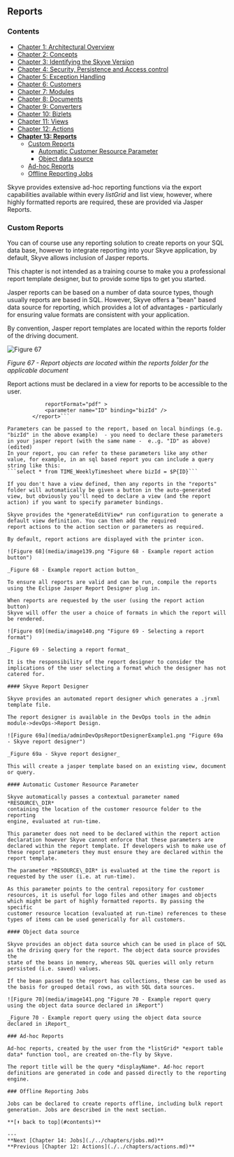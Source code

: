 ## Reports

### Contents

* [Chapter 1: Architectural Overview](../README.md)
* [Chapter 2: Concepts](./../chapters/concepts.md)
* [Chapter 3: Identifying the Skyve Version](./../chapters/concepts.md)
* [Chapter 4: Security, Persistence and Access control](./../chapters/security-persistence-and-access-control.md)
* [Chapter 5: Exception Handling](./../chapters/exception-handling.md)
* [Chapter 6: Customers](./../chapters/customers.md)
* [Chapter 7: Modules](./../chapters/modules.md)
* [Chapter 8: Documents](./../chapters/documents.md)
* [Chapter 9: Converters](./../chapters/converters.md)
* [Chapter 10: Bizlets](./../chapters/bizlets.md)
* [Chapter 11: Views](./../chapters/views.md)
* [Chapter 12: Actions](./../chapters/actions.md)
* **[Chapter 13: Reports](#reports)**
  * [Custom Reports](#custom-reports)
    * [Automatic Customer Resource Parameter](#automatic-customer-resource-parameter)
    * [Object data source](#object-data-source)
  * [Ad-hoc Reports](#ad-hoc-reports)
  * [Offline Reporting Jobs](#offline-reporting-jobs)

Skyve provides extensive ad-hoc reporting functions via the export
capabilities available within every *listGrid* and list view, however,
where highly formatted reports are required, these are provided via
Jasper Reports.

### Custom Reports

You can of course use any reporting solution to create reports on your SQL data base, however to integrate
reporting into your Skyve application, by default, Skyve allows inclusion of Jasper reports.

This chapter is not intended as a training course to make you a professional report template designer, but to provide
some tips to get you started.

Jasper reports can be based on a number of data source types, though usually reports are based in SQL.
However, Skyve offers a "bean" based data source for reporting, which provides a lot of advantages - particularly for ensuring
value formats are consistent with your application.

By convention, Jasper report templates are located within the reports folder of the driving document.

![Figure 67](media/image138.png "Figure 67 - Report objects are located within the reports folder for the
applicable document")

_Figure 67 - Report objects are located within the reports folder for the
applicable document_

Report actions must be declared in a view for reports to be accessible to the user. 
```<report reportName="WeeklyTimeSheet" moduleName="time" documentName="WeeklyTimesheet" displayName="Preview Timesheet"
            reportFormat="pdf" >
            <parameter name="ID" binding="bizId" />
        </report>```

Parameters can be passed to the report, based on local bindings (e.g. "bizId" in the above example)  - you need to declare these parameters in your jasper report (with the same name -  e..g. "ID" as above) (edited)
In your report, you can refer to these parameters like any other value, for example, in an sql based report you can include a query string like this:
```select * from TIME_WeeklyTimesheet where bizId = $P{ID}```

If you don't have a view defined, then any reports in the "reports" folder will automatically be given a button in the auto-generated view, but obviously you'll need to declare a view (and the report action) if you want to specify parameter bindings.

Skyve provides the *generateEditView* run configuration to generate a default view definition. You can then add the required
report actions to the action section or parameters as required.

By default, report actions are displayed with the printer icon.

![Figure 68](media/image139.png "Figure 68 - Example report action button")

_Figure 68 - Example report action button_

To ensure all reports are valid and can be run, compile the reports using the Eclipse Jasper Report Designer plug in.

When reports are requested by the user (using the report action button)
Skyve will offer the user a choice of formats in which the report will
be rendered.

![Figure 69](media/image140.png "Figure 69 - Selecting a report format")

_Figure 69 - Selecting a report format_

It is the responsibility of the report designer to consider the
implications of the user selecting a format which the designer has not
catered for.

#### Skyve Report Designer

Skyve provides an automated report designer which generates a .jrxml template file. 

The report designer is available in the DevOps tools in the admin module->devOps->Report Design.

![Figure 69a](media/adminDevOpsReportDesignerExample1.png "Figure 69a - Skyve report designer")

_Figure 69a - Skyve report designer_

This will create a jasper template based on an existing view, document or query.

#### Automatic Customer Resource Parameter

Skyve automatically passes a contextual parameter named *RESOURCE\_DIR*
containing the location of the customer resource folder to the reporting
engine, evaluated at run-time.

This parameter does not need to be declared within the report action
declaration however Skyve cannot enforce that these parameters are
declared within the report template. If developers wish to make use of
these report parameters they must ensure they are declared within the
report template.

The parameter *RESOURCE\_DIR* is evaluated at the time the report is
requested by the user (i.e. at run-time).

As this parameter points to the central repository for customer
resources, it is useful for logo files and other images and objects
which might be part of highly formatted reports. By passing the specific
customer resource location (evaluated at run-time) references to these
types of items can be used generically for all customers.

#### Object data source

Skyve provides an object data source which can be used in place of SQL
as the driving query for the report. The object data source provides the
state of the beans in memory, whereas SQL queries will only return
persisted (i.e. saved) values.

If the bean passed to the report has collections, these can be used as
the basis for grouped detail rows, as with SQL data sources.

![Figure 70](media/image141.png "Figure 70 - Example report query using the object data source declared in iReport")

_Figure 70 - Example report query using the object data source declared in iReport_

### Ad-hoc Reports

Ad-hoc reports, created by the user from the *listGrid* *export table
data* function tool, are created on-the-fly by Skyve.

The report title will be the query *displayName*. Ad-hoc report
definitions are generated in code and passed directly to the reporting
engine.

### Offline Reporting Jobs

Jobs can be declared to create reports offline, including bulk report
generation. Jobs are described in the next section.

**[⬆ back to top](#contents)**

---
**Next [Chapter 14: Jobs](./../chapters/jobs.md)**  
**Previous [Chapter 12: Actions](./../chapters/actions.md)**
